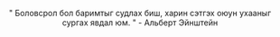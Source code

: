 <p align=center>" Боловсрол бол баримтыг судлах биш, харин сэтгэх оюун ухааныг сургах явдал юм. " - Альберт Эйнштейн</p>  

